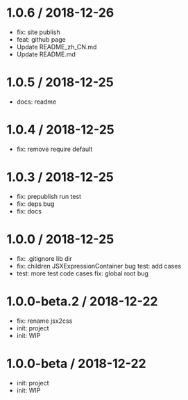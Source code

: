 
1.0.6 / 2018-12-26
==================

  * fix: site publish
  * feat: github page
  * Update README_zh_CN.md
  * Update README.md

1.0.5 / 2018-12-25
==================

  * docs: readme

1.0.4 / 2018-12-25
==================

  * fix: remove require default

1.0.3 / 2018-12-25
==================

  * fix: prepublish run test
  * fix: deps bug
  * fix: docs

1.0.0 / 2018-12-25
==================

  * fix: .gitignore lib dir
  * fix: children JSXExpressionContainer bug test: add cases
  * test: more test code cases fix: global root bug

1.0.0-beta.2 / 2018-12-22
==================

  * fix: rename jsx2css
  * init: project
  * init: WIP

1.0.0-beta / 2018-12-22
==================

  * init: project
  * init: WIP
